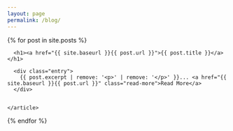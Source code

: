 ```yaml
---
layout: page
permalink: /blog/
---
```


<div class="posts">
  {% for post in site.posts %}
    <article class="post">

      <h1><a href="{{ site.baseurl }}{{ post.url }}">{{ post.title }}</a></h1>

      <div class="entry">
        {{ post.excerpt | remove: '<p>' | remove: '</p>' }}... <a href="{{ site.baseurl }}{{ post.url }}" class="read-more">Read More</a>
      </div>


    </article>
  {% endfor %}
</div>